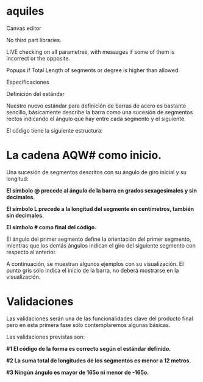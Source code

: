 # aquiles

Canvas editor


No third part libraries.


LIVE checking on all parametres, with messages if some of them is incorrect or the opposite.



Popups if Total Length of segments or degree is higher than allowed.



Especificaciones



Definición del estándar


Nuestro nuevo estándar para definición de barras de acero es bastante sencillo, básicamente describe la barra como una sucesión de segmentos rectos indicando el ángulo que hay entre cada segmento y el siguiente.


El código tiene la siguiente estructura:


 <h1>La cadena AQW# como inicio.</h1>
 Una sucesión de segmentos descritos con su ángulo de giro inicial y su longitud:
 
 
 <b>El símbolo @ precede al ángulo de la barra en grados sexagesimales y sin decimales.</b>

 
 
 <b>El símbolo L precede a la longitud del segmente en centímetros, también sin decimales.</b>

 
 
 <b>El símbolo # como final del código.</b>
 
 
El ángulo del primer segmento define la orientación del primer segmento, mientras que los
demás ángulos indican el giro del siguiente segmento con respecto al anterior.


A continuación, se muestran algunos ejemplos con su visualización. El punto gris sólo indica el inicio de la barra, no deberá mostrarse en la visualización.



<h1>Validaciones</h1>


Las validaciones serán una de las funcionalidades clave del producto final pero en esta primera fase sólo contemplaremos algunas básicas.


Las validaciones previstas son:


 <b>#1 El código de la forma es correcto según el estándar definido.</b>
 
 
 <b>#2 La suma total de longitudes de los segmentos es menor a 12 metros.</b>
 
 
 <b>#3 Ningún ángulo es mayor de 165o ni menor de -165o.</b>
